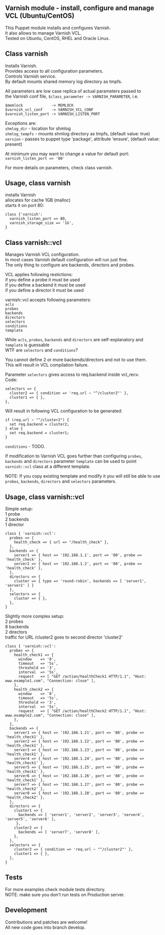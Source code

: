 ## Varnish module - install, configure and manage VCL (Ubuntu/CentOS)

   This Puppet module installs and configures Varnish.  
   It also allows to manage Varnish VCL.  
   Tested on Ubuntu, CentOS, RHEL and Oracle Linux.

## Class varnish

   Installs Varnish.  
   Provides access to all configuration parameters.  
   Controls Varnish service.  
   By default mounts shared memory log directory as tmpfs.  

   All parameters are low case replica of actual parameters passed to  
   the Varnish conf file, `$class_parameter -> VARNISH_PARAMETER`, i.e.  
   
    $memlock             -> MEMLOCK
    $varnish_vcl_conf    -> VARNISH_VCL_CONF
    $varnish_listen_port -> VARNISH_LISTEN_PORT

   Exceptions are:  
   `shmlog_dir`    - location for shmlog  
   `shmlog_tempfs` - mounts shmlog directory as tmpfs, (default value: true)  
   `version`       - passes to puppet type 'package', attribute 'ensure', (default value: present)  

   At minimum you may want to change a value for default port:  
   `varnish_listen_port => '80'`

For more details on parameters, check class varnish.

## Usage, class varnish

   installs Varnish  
   allocates for cache 1GB (malloc)  
   starts it on port 80:  

    class {'varnish':
      varnish_listen_port => 80,
      varnish_storage_size => '1G',
    }

## Class varnish::vcl

   Manages Varnish VCL configuration.  
   In most cases Varnish default configuration will run just fine.  
   The only thing to configure are backends, directors and probes.  

   VCL applies following restictions:  
   if you define a probe it must be used  
   if you define a backend it must be used  
   if you define a director it must be used  

   varnish::vcl accepts following parameters:  
   `acls`  
   `probes`  
   `backends`  
   `directors`  
   `selectors`  
   `conditions`  
   `template`  

   While `acls`, `probes`, `backends` and `directors` are self-explanatory and `template` is guessable  
   WTF are `selectors` and `conditions`?  

   You cannot define 2 or more backends/directors and not to use them.  
   This will result in VCL compilation failure.  

   Parameter `selectors` gives access to req.backend inside vcl_recv.  
   Code:  

    selectors => {
      cluster2 => { condition => 'req.url ~ "^/cluster2"' },
      cluster1 => { },
    },

Will result in following VCL configuration to be generated:

    if (req.url ~ "^/cluster2") {
      set req.backend = cluster2;
    } else {
      set req.backend = cluster1;
    }

`conditions` - TODO.

If modification to Varnish VCL goes further than configuring `probes`, `backends` and `directors`
parameter `template` can be used to point `varnish::vcl` class at a different template.

NOTE: If you copy existing template and modify it you will still 
be able to use `probes`, `backends`, `directors` and `selectors` parameters.

## Usage, class varnish::vcl

   Simple setup:  
   1 probe  
   2 backends  
   1 director  

    class { 'varnish::vcl':
      probes => {
        health_check => { url => "/health_check" },
      },
      backends => {
        server1 => { host => '192.168.1.1', port => '80', probe => 'health_check' },
        server2 => { host => '192.168.1.2', port => '80', probe => 'health_check' },
      },
      directors => {
        cluster => { type => 'round-robin', backends => [ 'server1', 'server2' ] }
      },
      selectors => {
        cluster => { },
      },
    }


   Slightly more complex setup:  
   2 probes  
   8 backends  
   2 directors  
   traffic for URL /cluster2 goes to second director 'cluster2'

    class { 'varnish::vcl':
      probes => {
        health_check1 => {
          window    => '8',
          timeout   => '5s',
          threshold => '3',
          interval  => '5s',
          request   => [ "GET /action/healthCheck1 HTTP/1.1", "Host: www.example1.com", "Connection: close" ],
        },
        health_check2 => {
          window    => '8',
          timeout   => '5s',
          threshold => '3',
          interval  => '5s',
          request   => [ "GET /action/healthCheck2 HTTP/1.1", "Host: www.example2.com", "Connection: close" ],
        },
      },
      backends => {
        server1 => { host => '192.168.1.21', port => '80', probe => 'health_check1' },
        server2 => { host => '192.168.1.22', port => '80', probe => 'health_check1' },
        server3 => { host => '192.168.1.23', port => '80', probe => 'health_check1' },
        server4 => { host => '192.168.1.24', port => '80', probe => 'health_check1' },
        server5 => { host => '192.168.1.25', port => '80', probe => 'health_check1' },
        server6 => { host => '192.168.1.26', port => '80', probe => 'health_check1' },
        server7 => { host => '192.168.1.27', port => '80', probe => 'health_check2' },
        server8 => { host => '192.168.1.28', port => '80', probe => 'health_check2' },
      },
      directors => {
        cluster1 => {
          backends => [ 'server1', 'server2', 'server3', 'server4', 'server5', 'server6' ],
         },
        cluster2 => {
          backends => [ 'server7', 'server8' ],
        },
      },
      selectors => {
        cluster2 => { condition => 'req.url ~ "^/cluster2"' },
        cluster1 => { },
      },
    }

## Tests
   For more examples check module tests directory.  
   NOTE: make sure you don't run tests on Production server.  

## Development
  Contributions and patches are welcome!  
  All new code goes into branch develop.  
